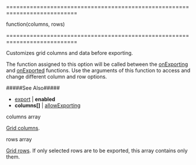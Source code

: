 <!--**
/*-------------------------------------------
    Auto-generated file. Do not modify.
-------------------------------------------

**-->
===========================================================================
<!--type-->function(columns, rows)<!--/type-->
===========================================================================

<!--shortDescription-->
Customizes grid columns and data before exporting.
<!--/shortDescription-->

<!--fullDescription-->
The function assigned to this option will be called between the [onExporting](/Documentation/ApiReference/UI_Widgets/dxDataGrid/Configuration/#onExporting) and [onExported](/Documentation/ApiReference/UI_Widgets/dxDataGrid/Configuration/#onExported) functions. Use the arguments of this function to access and change different column and row options.

#####See Also#####
- [export](/Documentation/ApiReference/UI_Widgets/dxDataGrid/Configuration/export/) | **enabled**
- **columns[]** | [allowExporting](/Documentation/ApiReference/UI_Widgets/dxDataGrid/Configuration/columns/#allowExporting)
<!--/fullDescription-->
<!--typeFunctionParamName1-->columns<!--/typeFunctionParamName1-->
<!--typeFunctionParamType1-->array<!--/typeFunctionParamType1-->
<!--typeFunctionParamDescription1-->
<a href="/Documentation/17_2/ApiReference/UI_Widgets/dxDataGrid/Configuration/columns/">Grid columns</a>.
<!--/typeFunctionParamDescription1-->

<!--typeFunctionParamName2-->rows<!--/typeFunctionParamName2-->
<!--typeFunctionParamType2-->array<!--/typeFunctionParamType2-->
<!--typeFunctionParamDescription2-->
<a href="/Documentation/17_2/ApiReference/UI_Widgets/dxDataGrid/Row/">Grid rows</a>. If only selected rows are to be exported, this array contains only them.
<!--/typeFunctionParamDescription2-->
